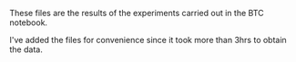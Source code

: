 These files are the results of the experiments carried out in the BTC notebook. 

I've added the files for convenience since it took more than 3hrs to obtain the data.
